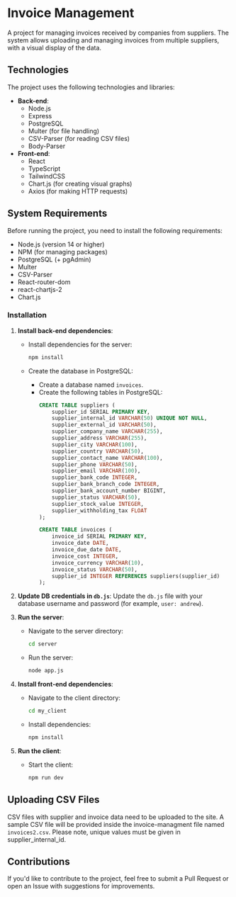 # Invoice Management
A project for managing invoices received by companies from suppliers. The system allows uploading and managing invoices from multiple suppliers, with a visual display of the data.

## Technologies
The project uses the following technologies and libraries:
- **Back-end**: 
  - Node.js
  - Express
  - PostgreSQL
  - Multer (for file handling)
  - CSV-Parser (for reading CSV files)
  - Body-Parser
- **Front-end**:
  - React
  - TypeScript
  - TailwindCSS
  - Chart.js (for creating visual graphs)
  - Axios (for making HTTP requests)
  
## System Requirements
Before running the project, you need to install the following requirements:
- Node.js (version 14 or higher)
- NPM (for managing packages)
- PostgreSQL (+ pgAdmin)
- Multer
- CSV-Parser
- React-router-dom
- react-chartjs-2
- Chart.js

### Installation
1. **Install back-end dependencies**:
   - Install dependencies for the server:
     ```bash
     npm install
     ```

   - Create the database in PostgreSQL:
     - Create a database named `invoices`.
     - Create the following tables in PostgreSQL:
       ```sql
       CREATE TABLE suppliers (
           supplier_id SERIAL PRIMARY KEY,
           supplier_internal_id VARCHAR(50) UNIQUE NOT NULL,
           supplier_external_id VARCHAR(50),
           supplier_company_name VARCHAR(255),
           supplier_address VARCHAR(255),
           supplier_city VARCHAR(100),
           supplier_country VARCHAR(50),
           supplier_contact_name VARCHAR(100),
           supplier_phone VARCHAR(50),
           supplier_email VARCHAR(100),
           supplier_bank_code INTEGER,
           supplier_bank_branch_code INTEGER,
           supplier_bank_account_number BIGINT,
           supplier_status VARCHAR(50),
           supplier_stock_value INTEGER,
           supplier_withholding_tax FLOAT
       );

       CREATE TABLE invoices (
           invoice_id SERIAL PRIMARY KEY,
           invoice_date DATE,
           invoice_due_date DATE,
           invoice_cost INTEGER,
           invoice_currency VARCHAR(10),
           invoice_status VARCHAR(50),
           supplier_id INTEGER REFERENCES suppliers(supplier_id)
       );
       ```

2. **Update DB credentials in `db.js`**:
   Update the `db.js` file with your database username and password (for example, `user: andrew`).

3. **Run the server**:
   - Navigate to the server directory:
     ```bash
     cd server
     ```
   - Run the server:
     ```bash
     node app.js
     ```

4. **Install front-end dependencies**:
   - Navigate to the client directory:
     ```bash
     cd my_client
     ```
   - Install dependencies:
     ```bash
     npm install
     ```

5. **Run the client**:
   - Start the client:
     ```bash
     npm run dev
     ```

## Uploading CSV Files
CSV files with supplier and invoice data need to be uploaded to the site. A sample CSV file will be provided inside the invoice-managment file named `invoices2.csv`.
Please note, unique values ​​must be given in supplier_internal_id.

## Contributions
If you'd like to contribute to the project, feel free to submit a Pull Request or open an Issue with suggestions for improvements.
